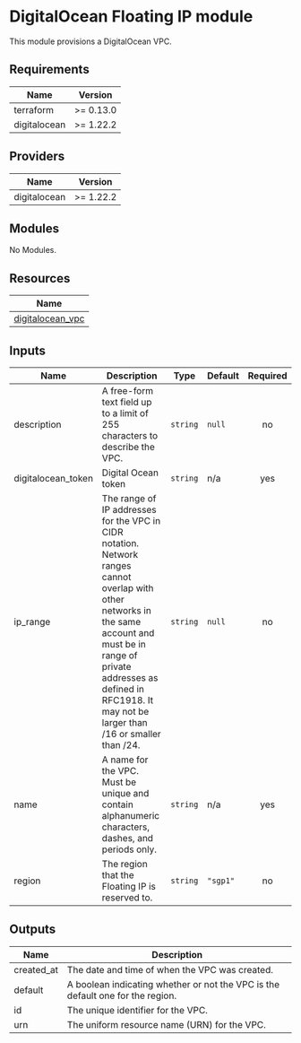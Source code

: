# DigitalOcean Floating IP module

This module provisions a DigitalOcean VPC.

<!-- BEGINNING OF PRE-COMMIT-TERRAFORM DOCS HOOK -->
## Requirements

| Name         | Version   |
| ------------ | --------- |
| terraform    | >= 0.13.0 |
| digitalocean | >= 1.22.2 |

## Providers

| Name         | Version   |
| ------------ | --------- |
| digitalocean | >= 1.22.2 |

## Modules

No Modules.

## Resources

| Name                                                                                                            |
| --------------------------------------------------------------------------------------------------------------- |
| [digitalocean_vpc](https://registry.terraform.io/providers/digitalocean/digitalocean/latest/docs/resources/vpc) |

## Inputs

| Name                | Description                                                                                                                                                                                                                                       | Type     | Default  | Required |
| ------------------- | ------------------------------------------------------------------------------------------------------------------------------------------------------------------------------------------------------------------------------------------------- | -------- | -------- | :------: |
| description         | A free-form text field up to a limit of 255 characters to describe the VPC.                                                                                                                                                                       | `string` | `null`   |    no    |
| digitalocean\_token | Digital Ocean token                                                                                                                                                                                                                               | `string` | n/a      |   yes    |
| ip\_range           | The range of IP addresses for the VPC in CIDR notation. Network ranges cannot overlap with other networks in the same account and must be in range of private addresses as defined in RFC1918. It may not be larger than /16 or smaller than /24. | `string` | `null`   |    no    |
| name                | A name for the VPC. Must be unique and contain alphanumeric characters, dashes, and periods only.                                                                                                                                                 | `string` | n/a      |   yes    |
| region              | The region that the Floating IP is reserved to.                                                                                                                                                                                                   | `string` | `"sgp1"` |    no    |

## Outputs

| Name        | Description                                                                    |
| ----------- | ------------------------------------------------------------------------------ |
| created\_at | The date and time of when the VPC was created.                                 |
| default     | A boolean indicating whether or not the VPC is the default one for the region. |
| id          | The unique identifier for the VPC.                                             |
| urn         | The uniform resource name (URN) for the VPC.                                   |

<!-- END OF PRE-COMMIT-TERRAFORM DOCS HOOK -->